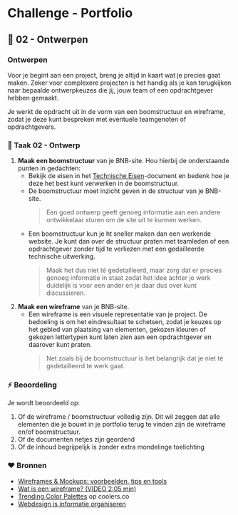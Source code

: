 # Challenge - Portfolio

## :art: 02 - Ontwerpen

### Ontwerpen

Voor je begint aan een project, breng je altijd in kaart wat je precies gaat maken. Zeker voor  complexere projecten is het handig als je kan terugkijken naar bepaalde ontwerpkeuzes die jij, jouw team of een opdrachtgever hebben gemaakt.

Je werkt de opdracht uit in de vorm van een boomstructuur en wireframe, zodat je deze kunt bespreken met eventuele teamgenoten of opdrachtgevers. 

### :hammer: Taak 02 - Ontwerp

1. **Maak een boomstructuur** van je BNB-site. Hou hierbij de onderstaande punten in gedachten:  
   * Bekijk de eisen in het [Technische Eisen](../Taak03-Realiseren/technische-eisen.md)-document en bedenk hoe je deze het best kunt verwerken in de boomstructuur.  
   * De boomstructuur moet inzicht geven in de structuur van je BNB-site.
        > Een goed ontwerp geeft genoeg informatie aan een andere ontwikkelaar sturen om de site uit te kunnen werken.
   * Een boomstructuur kun je ht sneller  maken dan een werkende website. Je kunt dan over de structuur praten met teamleden of een opdrachtgever zonder tijd te verliezen met een gedailleerde technische uitwerking.
        > Maak het dus niet té gedetailleerd, maar zorg dat er precies genoeg informatie in staat zodat het idee achter je werk duidelijk is voor een ander en je daar dus over kunt discussieren.
2. **Maak een wireframe** van je BNB-site.
   * Een wireframe is een visuele representatie van je project. De bedoeling is om het eindresultaat te schetsen, zodat je keuzes op het gebied van plaatsing van elementen, gekozen kleuren of gekozen lettertypen kunt laten zien aan een opdrachtgever en daarover kunt praten.  
        > Net zoals bij de boomstructuur is het belangrijk dat je niet té gedetailleerd te werk gaat.

### :zap: Beoordeling

Je wordt beoordeeld op:  

1. Of de wireframe / boomstructuur volledig zijn. Dit wil zeggen dat alle elementen die je bouwt in je portfolio terug te vinden zijn de wireframe en/of boomstructuur.
2. Of de documenten netjes zijn geordend
3. Of de inhoud begrijpelijk is zonder extra mondelinge toelichting

### :heart: Bronnen

* [Wireframes & Mockups: voorbeelden, tips en tools](https://www.goodbytes.be/article/wireframes-mockups-voorbeelden-tips-en-tools)
* [Wat is een wireframe? (VIDEO 2:05 min)](https://vib.by/v/71C1cjxmc)
* [Trending Color Palettes](https://coolors.co/palettes/trending) op coolers.co
* [Webdesign is informatie organiseren](https://www.lauraschoenmakers.nl/webdesign-is-informatie-organiseren/#Ontwerp_met_je_bezoeker_in_het_achterhoofd)
